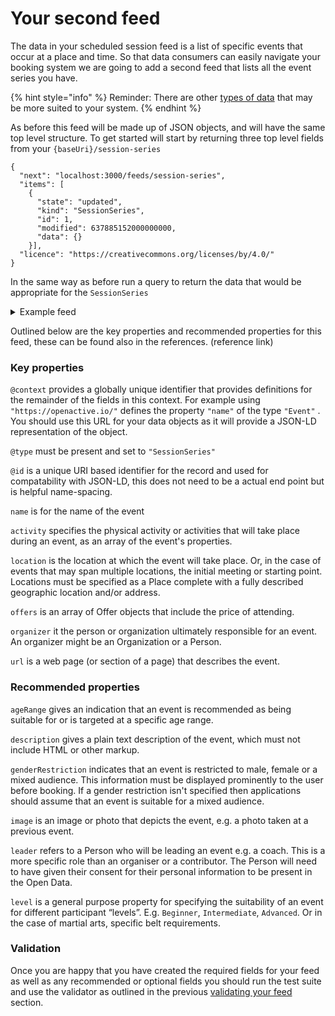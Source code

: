 # Your second feed

The data in your scheduled session feed is a list of specific events that occur at a place and time. So that data consumers can easily navigate your booking system we are going to add a second feed that lists all the event series you have.&#x20;

{% hint style="info" %}
Reminder: There are other [types of data](what-data-to-use.md) that may be more suited to your system.
{% endhint %}

As before this feed will be made up of JSON objects, and will have the same top level structure. To get started will start by returning three top level fields from your `{baseUri}/session-series`

```
{
  "next": "localhost:3000/feeds/session-series",
  "items": [
    {
      "state": "updated",
      "kind": "SessionSeries",
      "id": 1,
      "modified": 637885152000000000,
      "data": {}
    }],
  "licence": "https://creativecommons.org/licenses/by/4.0/"
}  
```

In the same way as before run a query to return the data that would be appropriate for the `SessionSeries`

<details>

<summary>Example feed</summary>

```
{
  "next": "localhost:3000/feeds/session-series",
  "items": [
    {
      "state": "updated",
      "kind": "SessionSeries",
      "id": 1,
      "modified": 637885152000000000,
      "data": {
        "@context": [
          "https://openactive.io/",
          "https://openactive.io/ns-beta"
        ],
        "@type": "SessionSeries",
        "@id": "https://reference-implementation.openactive.io/api/identifiers/session-series/1",
        "name": "Wooden Jumping",
        "activity": [
          {
            "@type": "Concept",
            "@id": "https://openactive.io/activity-list#c07d63a0-8eb9-4602-8bcc-23be6deb8f83",
            "inScheme": "https://openactive.io/activity-list",
            "prefLabel": "Jet Skiing"
          }
        ],
        "eventAttendanceMode": "https://schema.org/MixedEventAttendanceMode",
        "location": {
          "@type": "Place",
          "name": "Fake Pond",
          "address": {
            "@type": "PostalAddress",
            "addressCountry": "GB",
            "addressLocality": "Another town",
            "addressRegion": "Oxfordshire",
            "postalCode": "OX1 1AA",
            "streetAddress": "1 Fake Park"
          },
          "geo": {
            "@type": "GeoCoordinates",
            "latitude": 0,
            "longitude": 0
          }
        },
        "offers": [
          {
            "@type": "Offer",
            "@id": "https://reference-implementation.openactive.io/api/identifiers/session-series/1#/offers/0",
            "allowCustomerCancellationFullRefund": true,
            "latestCancellationBeforeStartDate": "P1D",
            "openBookingFlowRequirement": [
              "https://openactive.io/OpenBookingAttendeeDetails"
            ],
            "price": 0,
            "priceCurrency": "GBP"
          }
        ],
        "organizer": {
          "@type": "Person",
          "@id": "https://reference-implementation.openactive.io/api/identifiers/sellers/5",
          "name": "Jane Smith",
          "isOpenBookingAllowed": true,
          "taxMode": "https://openactive.io/TaxGross"
        },
        "url": "https://www.example.com/a-session-age",
      }
    ]},     
  "licence": "https://creativecommons.org/licenses/by/4.0/"
}  
 
      
```

</details>

Outlined below are the key properties and recommended properties for this feed, these can be found also in the references. (reference link)

### Key properties

`@context` provides a globally unique identifier that provides definitions for the remainder of the fields in this context. For example using `"https://openactive.io/"` defines the property `"name"` of the type `"Event"` . You should use this URL for your data objects as it will provide a JSON-LD representation of the object.

`@type` must be present and set to `"SessionSeries"`

`@id` is a unique URI based identifier for the record and used for compatability with JSON-LD, this does not need to be a actual end point but is helpful name-spacing.

`name` is for the name of the event

`activity` specifies the physical activity or activities that will take place during an event, as an array of the event's properties.

`location` is the location at which the event will take place. Or, in the case of events that may span multiple locations, the initial meeting or starting point. Locations must be specified as a Place complete with a fully described geographic location and/or address.

`offers` is an array of Offer objects that include the price of attending.

`organizer` it the person or organization ultimately responsible for an event. An organizer might be an Organization or a Person.

`url` is a web page (or section of a page) that describes the event.

### Recommended properties

`ageRange` gives an indication that an event is recommended as being suitable for or is targeted at a specific age range.

`description` gives a plain text description of the event, which must not include HTML or other markup.

`genderRestriction` indicates that an event is restricted to male, female or a mixed audience. This information must be displayed prominently to the user before booking. If a gender restriction isn't specified then applications should assume that an event is suitable for a mixed audience.

`image` is an image or photo that depicts the event, e.g. a photo taken at a previous event.

`leader` refers to a Person who will be leading an event e.g. a coach. This is a more specific role than an organiser or a contributor. The Person will need to have given their consent for their personal information to be present in the Open Data.

`level` is a general purpose property for specifying the suitability of an event for different participant “levels”. E.g. `Beginner`, `Intermediate`, `Advanced`. Or in the case of martial arts, specific belt requirements.

### Validation

Once you are happy that you have created the required fields for your feed as well as any recommended or optional fields you should run the test suite and use the validator as outlined in the previous [validating your feed](validating-your-feed.md) section.

